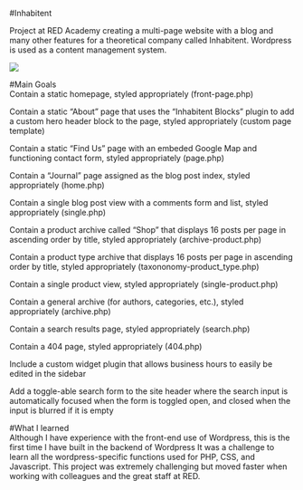 #Inhabitent

Project at RED Academy creating a multi-page website with a blog and many other features for a theoretical company called Inhabitent. Wordpress is used as a content management system.

<img src="themes/redstarter/images/inhabitent-main-scroll.gif" >

#Main Goals  
Contain a static homepage, styled appropriately (front-page.php)

Contain a static “About” page that uses the “Inhabitent Blocks” plugin to add a custom hero header block to the page, styled appropriately (custom page template)

Contain a static “Find Us” page with an embeded Google Map and functioning contact form, styled appropriately (page.php)

Contain a “Journal” page assigned as the blog post index, styled appropriately (home.php)

Contain a single blog post view with a comments form and list, styled appropriately (single.php)

Contain a product archive called “Shop” that displays 16 posts per page in ascending order by title, styled appropriately (archive-product.php)

Contain a product type archive that displays 16 posts per page in ascending order by title, styled appropriately (taxononomy-product_type.php)

Contain a single product view, styled appropriately (single-product.php)

Contain a general archive (for authors, categories, etc.), styled appropriately (archive.php)

Contain a search results page, styled appropriately (search.php)

Contain a 404 page, styled appropriately (404.php)

Include a custom widget plugin that allows business hours to easily be edited in the sidebar

Add a toggle-able search form to the site header where the search input is automatically focused when the form is toggled open, and closed when the input is blurred if it is empty

#What I learned  
Although I have experience with the front-end use of Wordpress, this is the first time I have built in the backend of Wordpress It was a challenge to learn all the wordpress-specific functions used for PHP, CSS, and Javascript. This project was extremely challenging but moved faster when working with colleagues and the great staff at RED.
